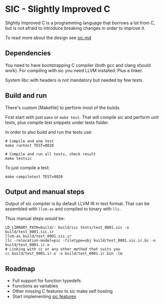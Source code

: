 # SIC - Slightly Improved C

Slightly Improved C is a programming language that borrows a lot from C,
but is not afraid to introduce breaking changes in order to improve it.


To read more about the design see [sic.md](sic.md)


## Dependencies

You need to have bootstrapping C compiler (both gcc and clang should work).
For compiling with sic you need LLVM installed. Plus a linker.

System libc with headers is not mandatory but needed by few tests.


## Build and run

There's custom [Makefile] to perform most of the builds.

First start with just `make` or `make test`.
That will compile sic and perform unit tests, plus compile test snippets under tests folder.

In order to also build and run the tests use:

    # Compile and one test
    make runtest TEST=0020

    # Compile and run all tests, check result
    make testsic

To just compile a test:

    make compiletest TEST=0020


## Output and manual steps

Output of sic compiler is by default LLVM IR in text format.
That can be assembled with `llvm-as` and compiled to binary with `llc`.

Thus manual steps would be:

    LD_LIBRARY_PATH=build/: build/sic tests/test_0001.sic -o build/test_0001.sic.ir
    llvm-as build/test_0001.sic.ir
    llc -relocation-model=pic -filetype=obj build/test_0001.sic.ir.bc -o build/test_0001.ir.o
    # Linking with cc or any other method that suits you
    cc build/test_0001.ir.o -o build/test_0001.ir.bin -lm


## Roadmap

 - Full support for function typedefs
 - Functions as variables
 - Other missing C features to sic make self hosting
 - Start implementing [sic features](sic.md)
